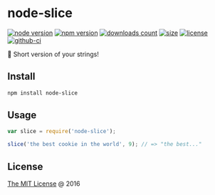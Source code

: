 # node-slice

[![node version](https://img.shields.io/node/v/node-slice.svg)](https://www.npmjs.com/package/node-slice)
[![npm version](https://badge.fury.io/js/node-slice.svg)](https://badge.fury.io/js/node-slice)
[![downloads count](https://img.shields.io/npm/dt/node-slice.svg)](https://www.npmjs.com/package/node-slice)
[![size](https://packagephobia.com/badge?p=node-slice)](https://packagephobia.com/result?p=node-slice)
[![license](https://img.shields.io/npm/l/node-slice.svg)](https://piecioshka.mit-license.org)
[![github-ci](https://github.com/piecioshka/node-slice/actions/workflows/testing.yml/badge.svg)](https://github.com/piecioshka/node-slice/actions/workflows/testing.yml)

🔨 Short version of your strings!

## Install

```bash
npm install node-slice
```

## Usage

```javascript
var slice = require('node-slice');

slice('the best cookie in the world', 9); // => "the best..."
```

## License

[The MIT License](https://piecioshka.mit-license.org) @ 2016
